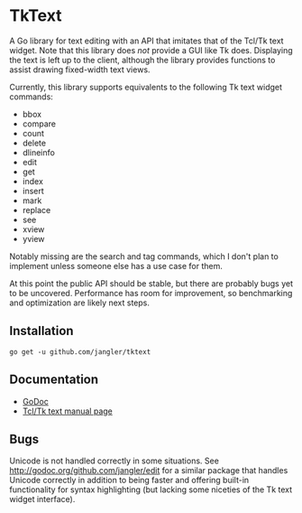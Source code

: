 TkText
======
A Go library for text editing with an API that imitates that of the Tcl/Tk
text widget. Note that this library does *not* provide a GUI like Tk does.
Displaying the text is left up to the client, although the library provides
functions to assist drawing fixed-width text views.

Currently, this library supports equivalents to the following Tk text widget
commands:

- bbox
- compare
- count
- delete
- dlineinfo
- edit
- get
- index
- insert
- mark
- replace
- see
- xview
- yview

Notably missing are the search and tag commands, which I don't plan to
implement unless someone else has a use case for them.

At this point the public API should be stable, but there are probably bugs yet
to be uncovered. Performance has room for improvement, so benchmarking and
optimization are likely next steps.

Installation
------------
	go get -u github.com/jangler/tktext

Documentation
-------------
- [GoDoc](http://godoc.org/github.com/jangler/tktext)
- [Tcl/Tk text manual page](http://www.tcl.tk/man/tcl8.5/TkCmd/text.htm)

Bugs
----
Unicode is not handled correctly in some situations. See
<http://godoc.org/github.com/jangler/edit> for a similar package that handles
Unicode correctly in addition to being faster and offering built-in
functionality for syntax highlighting (but lacking some niceties of the Tk
text widget interface).
